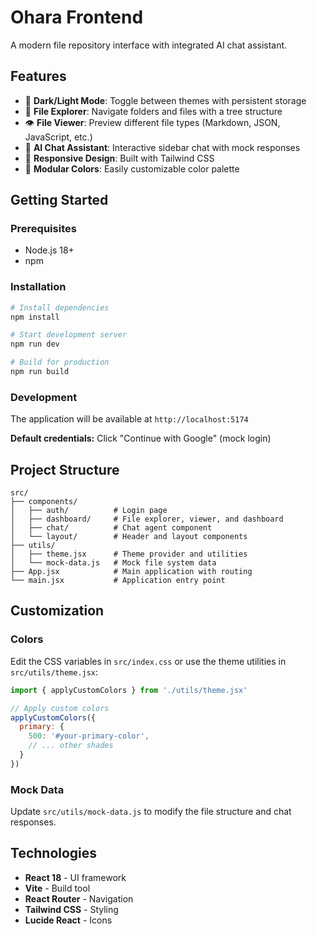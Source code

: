 # Ohara Frontend

A modern file repository interface with integrated AI chat assistant.

## Features

- 🎨 **Dark/Light Mode**: Toggle between themes with persistent storage
- 📁 **File Explorer**: Navigate folders and files with a tree structure
- 👁️ **File Viewer**: Preview different file types (Markdown, JSON, JavaScript, etc.)
- 🤖 **AI Chat Assistant**: Interactive sidebar chat with mock responses
- 🎯 **Responsive Design**: Built with Tailwind CSS
- 🌈 **Modular Colors**: Easily customizable color palette

## Getting Started

### Prerequisites

- Node.js 18+
- npm

### Installation

```bash
# Install dependencies
npm install

# Start development server
npm run dev

# Build for production
npm run build
```

### Development

The application will be available at `http://localhost:5174`

**Default credentials:** Click "Continue with Google" (mock login)

## Project Structure

```
src/
├── components/
│   ├── auth/          # Login page
│   ├── dashboard/     # File explorer, viewer, and dashboard
│   ├── chat/          # Chat agent component
│   └── layout/        # Header and layout components
├── utils/
│   ├── theme.jsx      # Theme provider and utilities
│   └── mock-data.js   # Mock file system data
├── App.jsx            # Main application with routing
└── main.jsx           # Application entry point
```

## Customization

### Colors

Edit the CSS variables in `src/index.css` or use the theme utilities in `src/utils/theme.jsx`:

```javascript
import { applyCustomColors } from './utils/theme.jsx'

// Apply custom colors
applyCustomColors({
  primary: {
    500: '#your-primary-color',
    // ... other shades
  }
})
```

### Mock Data

Update `src/utils/mock-data.js` to modify the file structure and chat responses.

## Technologies

- **React 18** - UI framework
- **Vite** - Build tool
- **React Router** - Navigation
- **Tailwind CSS** - Styling
- **Lucide React** - Icons